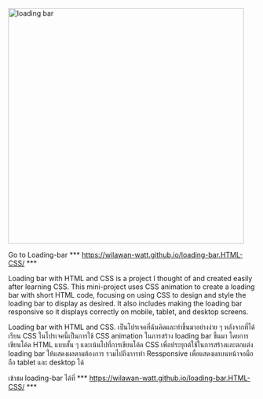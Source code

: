 <img width="480" alt="loading bar" src="https://github.com/Wilawan-Watt/loading-bar.HTML-CSS/assets/171704208/61154832-7f74-4b16-951b-72333e454c39">

Go to Loading-bar *** https://wilawan-watt.github.io/loading-bar.HTML-CSS/ ***

Loading bar with HTML and CSS is a project I thought of and created easily after learning CSS. This mini-project uses CSS animation to create a loading bar with short HTML code, focusing on using CSS to design and style the loading bar to display as desired. It also includes making the loading bar responsive so it displays correctly on mobile, tablet, and desktop screens.

Loading bar with HTML and CSS. เป็นโปรเจคที่ฉันคิดและทำขึ้นมาอย่างง่าย ๆ หลังจากที่ได้เรียน CSS ในโปรเจคนี้เป็นการใช้ CSS animation ในการสร้าง loading bar ขึ้นมา โดยการเขียนโค้ด HTML แบบสั้น ๆ และเน้นไปที่การเขียนโค้ด CSS เพื่อประยุกต์ใช้ในการสร้างและตกแต่ง loading bar ให้แสดงผลตามต้องการ รวมไปถึงการทำ Ressponsive เพื่อแสดงผลบนหน้าจอมือถือ tablet และ desktop ได้ 

เข้าชม loading-bar ได้ที่ *** https://wilawan-watt.github.io/loading-bar.HTML-CSS/ ***
